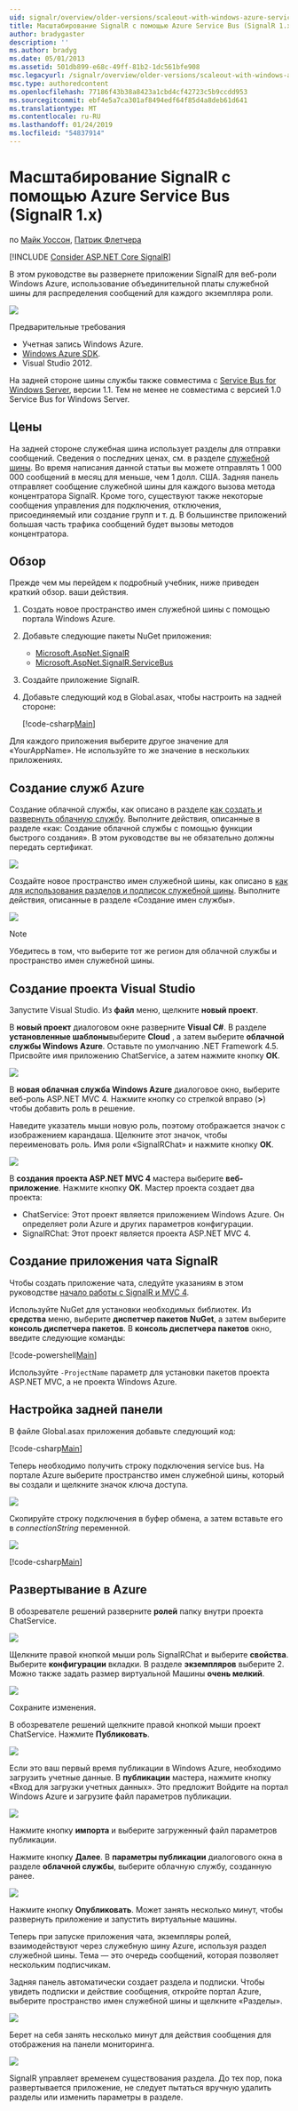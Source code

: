 ```yaml
---
uid: signalr/overview/older-versions/scaleout-with-windows-azure-service-bus
title: Масштабирование SignalR с помощью Azure Service Bus (SignalR 1.x) | Документация Майкрософт
author: bradygaster
description: ''
ms.author: bradyg
ms.date: 05/01/2013
ms.assetid: 501db899-e68c-49ff-81b2-1dc561bfe908
msc.legacyurl: /signalr/overview/older-versions/scaleout-with-windows-azure-service-bus
msc.type: authoredcontent
ms.openlocfilehash: 77186f43b38a8423a1cbd4cf42723c5b9ccdd953
ms.sourcegitcommit: ebf4e5a7ca301af8494edf64f85d4a8deb61d641
ms.translationtype: MT
ms.contentlocale: ru-RU
ms.lasthandoff: 01/24/2019
ms.locfileid: "54837914"
---
```

<a name="signalr-scaleout-with-azure-service-bus-signalr-1x"></a>Масштабирование SignalR с помощью Azure Service Bus (SignalR 1.x)
====================
по [Майк Уоссон](https://github.com/MikeWasson), [Патрик Флетчера](https://github.com/pfletcher)

[!INCLUDE [Consider ASP.NET Core SignalR](~/includes/signalr/signalr-version-disambiguation.md)]

В этом руководстве вы развернете приложении SignalR для веб-роли Windows Azure, использование объединительной платы служебной шины для распределения сообщений для каждого экземпляра роли.

![](scaleout-with-windows-azure-service-bus/_static/image1.png)

Предварительные требования

- Учетная запись Windows Azure.
- [Windows Azure SDK](https://go.microsoft.com/fwlink/?linkid=254364&amp;clcid=0x409).
- Visual Studio 2012.

На задней стороне шины службы также совместима с [Service Bus for Windows Server](https://msdn.microsoft.com/library/windowsazure/dn282144.aspx), версии 1.1. Тем не менее не совместима с версией 1.0 Service Bus for Windows Server.

## <a name="pricing"></a>Цены

На задней стороне служебная шина использует разделы для отправки сообщений. Сведения о последних ценах, см. в разделе [служебной шины](https://azure.microsoft.com/pricing/details/service-bus/). Во время написания данной статьи вы можете отправлять 1 000 000 сообщений в месяц для меньше, чем 1 долл. США. Задняя панель отправляет сообщение служебной шины для каждого вызова метода концентратора SignalR. Кроме того, существуют также некоторые сообщения управления для подключения, отключения, присоединяемый или создание групп и т. д. В большинстве приложений большая часть трафика сообщений будет вызовы методов концентратора.

## <a name="overview"></a>Обзор

Прежде чем мы перейдем к подробный учебник, ниже приведен краткий обзор. ваши действия.

1. Создать новое пространство имен служебной шины с помощью портала Windows Azure.
2. Добавьте следующие пакеты NuGet приложения: 

    - [Microsoft.AspNet.SignalR](http://nuget.org/packages/Microsoft.AspNet.SignalR)
    - [Microsoft.AspNet.SignalR.ServiceBus](http://www.nuget.org/packages/SignalR.WindowsAzureServiceBus)
3. Создайте приложение SignalR.
4. Добавьте следующий код в Global.asax, чтобы настроить на задней стороне: 

    [!code-csharp[Main](scaleout-with-windows-azure-service-bus/samples/sample1.cs)]

Для каждого приложения выберите другое значение для «YourAppName». Не используйте то же значение в нескольких приложениях.

## <a name="create-the-azure-services"></a>Создание служб Azure

Создание облачной службы, как описано в разделе [как создать и развернуть облачную службу](https://docs.microsoft.com/azure/cloud-services/cloud-services-how-to-create-deploy). Выполните действия, описанные в разделе «как: Создание облачной службы с помощью функции быстрого создания». В этом руководстве вы не обязательно должны передать сертификат.

![](scaleout-with-windows-azure-service-bus/_static/image2.png)

Создайте новое пространство имен служебной шины, как описано в [как для использования разделов и подписок служебной шины](https://docs.microsoft.com/azure/service-bus-messaging/service-bus-dotnet-how-to-use-topics-subscriptions). Выполните действия, описанные в разделе «Создание имен службы».

![](scaleout-with-windows-azure-service-bus/_static/image3.png)

> [!NOTE]
> Убедитесь в том, что выберите тот же регион для облачной службы и пространство имен служебной шины.


## <a name="create-the-visual-studio-project"></a>Создание проекта Visual Studio

Запустите Visual Studio. Из **файл** меню, щелкните **новый проект**.

В **новый проект** диалоговом окне разверните **Visual C#**. В разделе **установленные шаблоны**выберите **Cloud** , а затем выберите **облачной службы Windows Azure**. Оставьте по умолчанию .NET Framework 4.5. Присвойте имя приложению ChatService, а затем нажмите кнопку **ОК**.

![](scaleout-with-windows-azure-service-bus/_static/image4.png)

В **новая облачная служба Windows Azure** диалоговое окно, выберите веб-роль ASP.NET MVC 4. Нажмите кнопку со стрелкой вправо (**&gt;**) чтобы добавить роль в решение.

Наведите указатель мыши новую роль, поэтому отображается значок с изображением карандаша. Щелкните этот значок, чтобы переименовать роль. Имя роли «SignalRChat» и нажмите кнопку **ОК**.

![](scaleout-with-windows-azure-service-bus/_static/image5.png)

В **создания проекта ASP.NET MVC 4** мастера выберите **веб-приложение**. Нажмите кнопку **ОК**. Мастер проекта создает два проекта:

- ChatService: Этот проект является приложением Windows Azure. Он определяет роли Azure и других параметров конфигурации.
- SignalRChat: Этот проект является проекта ASP.NET MVC 4.

## <a name="create-the-signalr-chat-application"></a>Создание приложения чата SignalR

Чтобы создать приложение чата, следуйте указаниям в этом руководстве [начало работы с SignalR и MVC 4](tutorial-getting-started-with-signalr-and-mvc-4.md).

Используйте NuGet для установки необходимых библиотек. Из **средства** меню, выберите **диспетчер пакетов NuGet**, а затем выберите **консоль диспетчера пакетов**. В **консоль диспетчера пакетов** окно, введите следующие команды:

[!code-powershell[Main](scaleout-with-windows-azure-service-bus/samples/sample2.ps1)]

Используйте `-ProjectName` параметр для установки пакетов проекта ASP.NET MVC, а не проекта Windows Azure.

## <a name="configure-the-backplane"></a>Настройка задней панели

В файле Global.asax приложения добавьте следующий код:

[!code-csharp[Main](scaleout-with-windows-azure-service-bus/samples/sample3.cs)]

Теперь необходимо получить строку подключения service bus. На портале Azure выберите пространство имен служебной шины, который вы создали и щелкните значок ключа доступа.

![](scaleout-with-windows-azure-service-bus/_static/image6.png)

Скопируйте строку подключения в буфер обмена, а затем вставьте его в *connectionString* переменной.

![](scaleout-with-windows-azure-service-bus/_static/image7.png)

[!code-csharp[Main](scaleout-with-windows-azure-service-bus/samples/sample4.cs)]

## <a name="deploy-to-azure"></a>Развертывание в Azure

В обозревателе решений разверните **ролей** папку внутри проекта ChatService.

![](scaleout-with-windows-azure-service-bus/_static/image8.png)

Щелкните правой кнопкой мыши роль SignalRChat и выберите **свойства**. Выберите **конфигурации** вкладки. В разделе **экземпляров** выберите 2. Можно также задать размер виртуальной Машины **очень мелкий**.

![](scaleout-with-windows-azure-service-bus/_static/image9.png)

Сохраните изменения.

В обозревателе решений щелкните правой кнопкой мыши проект ChatService. Нажмите **Публиковать**.

![](scaleout-with-windows-azure-service-bus/_static/image10.png)

Если это ваш первый время публикации в Windows Azure, необходимо загрузить учетные данные. В **публикации** мастера, нажмите кнопку «Вход для загрузки учетных данных». Это предложит Войдите на портал Windows Azure и загрузите файл параметров публикации.

![](scaleout-with-windows-azure-service-bus/_static/image11.png)

Нажмите кнопку **импорта** и выберите загруженный файл параметров публикации.

Нажмите кнопку **Далее**. В **параметры публикации** диалогового окна в разделе **облачной службы**, выберите облачную службу, созданную ранее.

![](scaleout-with-windows-azure-service-bus/_static/image12.png)

Нажмите кнопку **Опубликовать**. Может занять несколько минут, чтобы развернуть приложение и запустить виртуальные машины.

Теперь при запуске приложения чата, экземпляры ролей, взаимодействуют через служебную шину Azure, используя раздел служебной шины. Тема — это очередь сообщений, которая позволяет нескольким подписчикам.

Задняя панель автоматически создает раздела и подписки. Чтобы увидеть подписки и действие сообщения, откройте портал Azure, выберите пространство имен служебной шины и щелкните «Разделы».

![](scaleout-with-windows-azure-service-bus/_static/image13.png)

Берет на себя занять несколько минут для действия сообщения для отображения на панели мониторинга.

![](scaleout-with-windows-azure-service-bus/_static/image14.png)

SignalR управляет временем существования раздела. До тех пор, пока развертывается приложение, не следует пытаться вручную удалить разделы или изменить параметры в разделе.
